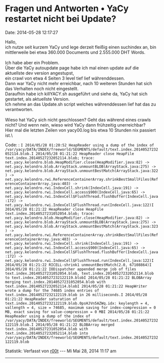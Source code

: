 Fragen und Antworten • YaCy restartet nicht bei Update?
=======================================================

Date: 2014-05-28 12:17:27

Hallo,\
ich nutze seit kurzem YaCy und lege derzeit fleißig einen suchindex an,
bin mittlerweile bei etwa 360.000 Documents und 2.555.000 DHT Words.\
\
Ich habe aber ein Problem.\
Über die YaCy autoupdate page habe ich mal einen update auf die
aktuellste dev version angestupst,\
ein crawl von etwa 4 Seiten 3 level tief lief währenddessen.\
Dann war YaCy nicht mehr erreichbar, nach 10 weiteren Stunden hat sich
das Verhalten noch nicht eingestellt.\
Daraufhin habe ich killYACY.sh ausgeführt und siehe da, YaCy hat sich
gestartet, als aktuellste Version.\
Ich nehme an das Update.sh script welches währenddessen lief hat das zu
verantworten.\
\
Wieso hat YaCy sich nicht geschlossen? Geht das während eines crawls
nicht? Und wenn nein, wieso wird YaCy dann frühzeitig unerreichbar?\
Hier mal die letzten Zeilen von yacy00.log bis etwa 10 Stunden nix
passiert ist.\

Code: 
:   `I 2014/05/28 01:20:52 HeapReader using a dump of the index of /var/yacy/DATA/INDEX/freeworld/SEGMENTS/default/text.index.20140527232052114.blob.I 2014/05/28 01:21:22 HeapReader close HeapFile text.index.20140527232052114.blob; trace: net.yacy.kelondro.blob.HeapModifier.close(HeapModifier.java:82) -> net.yacy.kelondro.blob.ArrayStack.unmountBLOB(ArrayStack.java:275) -> net.yacy.kelondro.blob.ArrayStack.unmountBestMatch(ArrayStack.java:322) -> net.yacy.kelondro.rwi.ReferenceContainerArray.shrinkBestSmallFiles(ReferenceContainerArray.java:403) -> net.yacy.kelondro.rwi.IndexCell.shrink(IndexCell.java:191) -> net.yacy.kelondro.rwi.IndexCell.access$900(IndexCell.java:65) -> net.yacy.kelondro.rwi.IndexCell$FlushThread.flushBuffer(IndexCell.java:172) -> net.yacy.kelondro.rwi.IndexCell$FlushThread.run(IndexCell.java:122)I 2014/05/28 01:21:22 HeapReader close HeapFile text.index.20140527231052054.blob; trace: net.yacy.kelondro.blob.HeapModifier.close(HeapModifier.java:82) -> net.yacy.kelondro.blob.ArrayStack.unmountBLOB(ArrayStack.java:275) -> net.yacy.kelondro.blob.ArrayStack.unmountBestMatch(ArrayStack.java:323) -> net.yacy.kelondro.rwi.ReferenceContainerArray.shrinkBestSmallFiles(ReferenceContainerArray.java:403) -> net.yacy.kelondro.rwi.IndexCell.shrink(IndexCell.java:191) -> net.yacy.kelondro.rwi.IndexCell.access$900(IndexCell.java:65) -> net.yacy.kelondro.rwi.IndexCell$FlushThread.flushBuffer(IndexCell.java:172) -> net.yacy.kelondro.rwi.IndexCell$FlushThread.run(IndexCell.java:122)I 2014/05/28 01:21:22 RICELL-shrink1 unmountBestMatch(2.0, 67108864)I 2014/05/28 01:21:22 IODispatcher appended merge job of files text.index.20140527231052054.blob, text.index.20140527232052114.blob to text.index.20140527232122119.blobI 2014/05/28 01:21:22 BLOBArray merging text.index.20140527231052054.blob with text.index.20140527232052114.blobI 2014/05/28 01:21:22 HeapWriter wrote a dump for the 74685 index entries of text.index.20140527232122119.blob in 26 milliseconds.I 2014/05/28 01:21:22 HeapReader saturation of text.index.20140527232122119.blob.0psHJVn5AZWq.idx: keylength = 4, vallength = 4, size = 74685, maximum saving for index-compression = 0 MB, exact saving for value-compression = 0 MBI 2014/05/28 01:21:22 HeapReader using a dump of the index of /var/yacy/DATA/INDEX/freeworld/SEGMENTS/default/text.index.20140527232122119.blob.I 2014/05/28 01:21:22 BLOBArray merged text.index.20140527231052054.blob with text.index.20140527232052114.blob into /var/yacy/DATA/INDEX/freeworld/SEGMENTS/default/text.index.20140527232122119.blob`

Statistik: Verfasst von
[r00t](http://forum.yacy-websuche.de/memberlist.php?mode=viewprofile&u=9410)
--- Mi Mai 28, 2014 11:17 am

------------------------------------------------------------------------
